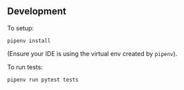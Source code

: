 ## Development

To setup:

```
pipenv install
```

(Ensure your IDE is using the virtual env created by `pipenv`).

To run tests:

```
pipenv run pytest tests
```
